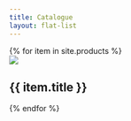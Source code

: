 ```yaml
---
title: Catalogue
layout: flat-list
---
```


<div class="container">
  {% for item in site.products %}
    <div class="row">
        <div class="col-md-3">
            <img src="{{ item.image }}" />
        </div>
        <div class="col-md-9">
            <div class="container">
                <h2>{{ item.title }}</h2>
            </div>
        </div>
    </div>
  {% endfor %}
</div>